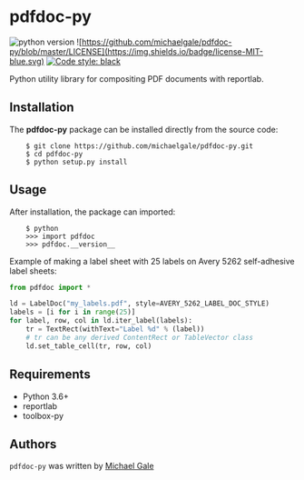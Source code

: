 # pdfdoc-py

![python version](https://img.shields.io/static/v1?label=python&message=3.6%2B&color=blue&style=flat&logo=python)
![https://github.com/michaelgale/pdfdoc-py/blob/master/LICENSE](https://img.shields.io/badge/license-MIT-blue.svg)
<a href="https://github.com/psf/black"><img alt="Code style: black" src="https://img.shields.io/badge/code%20style-black-000000.svg"></a>  

Python utility library for compositing PDF documents with reportlab.

## Installation

The **pdfdoc-py** package can be installed directly from the source code:

```shell
    $ git clone https://github.com/michaelgale/pdfdoc-py.git
    $ cd pdfdoc-py
    $ python setup.py install
```

## Usage

After installation, the package can imported:

```shell
    $ python
    >>> import pdfdoc
    >>> pdfdoc.__version__
```

Example of making a label sheet with 25 labels on Avery 5262 self-adhesive label sheets:

```python
from pdfdoc import *

ld = LabelDoc("my_labels.pdf", style=AVERY_5262_LABEL_DOC_STYLE)
labels = [i for i in range(25)]
for label, row, col in ld.iter_label(labels):
    tr = TextRect(withText="Label %d" % (label))
    # tr can be any derived ContentRect or TableVector class
    ld.set_table_cell(tr, row, col)
```



## Requirements

* Python 3.6+
* reportlab
* toolbox-py

## Authors

`pdfdoc-py` was written by [Michael Gale](https://github.com/michaelgale)
